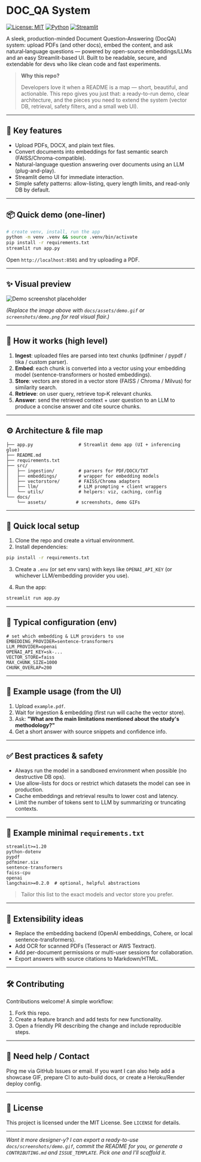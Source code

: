 <!-- DOC_QA_System — polished README -->

# DOC\_QA System

[![License: MIT](https://img.shields.io/badge/license-MIT-blue.svg)](#license) [![Python](https://img.shields.io/badge/python-3.8%2B-blue)](#requirements) [![Streamlit](https://img.shields.io/badge/streamlit-ready-orange)](#demo)

A sleek, production-minded Document Question‑Answering (DocQA) system: upload PDFs (and other docs), embed the content, and ask natural‑language questions — powered by open-source embeddings/LLMs and an easy Streamlit-based UI. Built to be readable, secure, and extendable for devs who like clean code and fast experiments.

> **Why this repo?**
>
> Developers love it when a README is a map — short, beautiful, and actionable. This repo gives you just that: a ready-to-run demo, clear architecture, and the pieces you need to extend the system (vector DB, retrieval, safety filters, and a small web UI).

---

## 🎯 Key features

* Upload PDFs, DOCX, and plain text files.
* Convert documents into embeddings for fast semantic search (FAISS/Chroma-compatible).
* Natural-language question answering over documents using an LLM (plug-and-play).
* Streamlit demo UI for immediate interaction.
* Simple safety patterns: allow-listing, query length limits, and read-only DB by default.

---

## 📦 Quick demo (one-liner)

```bash
# create venv, install, run the app
python -m venv .venv && source .venv/bin/activate
pip install -r requirements.txt
streamlit run app.py
```

Open `http://localhost:8501` and try uploading a PDF.

---

## ✨ Visual preview

![Demo screenshot placeholder](docs/assets/demo_screenshot.png)

*(Replace the image above with `docs/assets/demo.gif` or `screenshots/demo.png` for real visual flair.)*

---

## 🧭 How it works (high level)

1. **Ingest**: uploaded files are parsed into text chunks (pdfminer / pypdf / tika / custom parser).
2. **Embed**: each chunk is converted into a vector using your embedding model (sentence-transformers or hosted embeddings).
3. **Store**: vectors are stored in a vector store (FAISS / Chroma / Milvus) for similarity search.
4. **Retrieve**: on user query, retrieve top‑K relevant chunks.
5. **Answer**: send the retrieved context + user question to an LLM to produce a concise answer and cite source chunks.

---

## ⚙️ Architecture & file map

```
├── app.py                 # Streamlit demo app (UI + inferencing glue)
├── README.md
├── requirements.txt
├── src/
│   ├── ingestion/         # parsers for PDF/DOCX/TXT
│   ├── embeddings/        # wrapper for embedding models
│   ├── vectorstore/       # FAISS/Chroma adapters
│   ├── llm/               # LLM prompting + client wrappers
│   └── utils/             # helpers: viz, caching, config
└── docs/
    └── assets/           # screenshots, demo GIFs
```

---

## 🚀 Quick local setup

1. Clone the repo and create a virtual environment.
2. Install dependencies:

```bash
pip install -r requirements.txt
```

3. Create a `.env` (or set env vars) with keys like `OPENAI_API_KEY` (or whichever LLM/embedding provider you use).

4. Run the app:

```bash
streamlit run app.py
```

---

## 🔧 Typical configuration (env)

```env
# set which embedding & LLM providers to use
EMBEDDING_PROVIDER=sentence-transformers
LLM_PROVIDER=openai
OPENAI_API_KEY=sk-...
VECTOR_STORE=faiss
MAX_CHUNK_SIZE=1000
CHUNK_OVERLAP=200
```

---

## 🧪 Example usage (from the UI)

1. Upload `example.pdf`.
2. Wait for ingestion & embedding (first run will cache the vector store).
3. Ask: **"What are the main limitations mentioned about the study's methodology?"**
4. Get a short answer with source snippets and confidence info.

---

## ✅ Best practices & safety

* Always run the model in a sandboxed environment when possible (no destructive DB ops).
* Use allow-lists for docs or restrict which datasets the model can see in production.
* Cache embeddings and retrieval results to lower cost and latency.
* Limit the number of tokens sent to LLM by summarizing or truncating contexts.

---

## 📜 Example minimal `requirements.txt`

```
streamlit>=1.20
python-dotenv
pypdf
pdfminer.six
sentence-transformers
faiss-cpu
openai
langchain>=0.2.0  # optional, helpful abstractions
```

> Tailor this list to the exact models and vector store you prefer.

---

## 🧩 Extensibility ideas

* Replace the embedding backend (OpenAI embeddings, Cohere, or local sentence-transformers).
* Add OCR for scanned PDFs (Tesseract or AWS Textract).
* Add per-document permissions or multi-user sessions for collaboration.
* Export answers with source citations to Markdown/HTML.

---

## 🛠️ Contributing

Contributions welcome! A simple workflow:

1. Fork this repo.
2. Create a feature branch and add tests for new functionality.
3. Open a friendly PR describing the change and include reproducible steps.

---

## 💬 Need help / Contact

Ping me via GitHub Issues or email. If you want I can also help add a showcase GIF, prepare CI to auto-build docs, or create a Heroku/Render deploy config.

---

## 📜 License

This project is licensed under the MIT License. See `LICENSE` for details.

---

*Want it more designer-y? I can export a ready-to-use `docs/screenshots/demo.gif`, commit the README for you, or generate a `CONTRIBUTING.md` and `ISSUE_TEMPLATE`. Pick one and I’ll scaffold it.*
